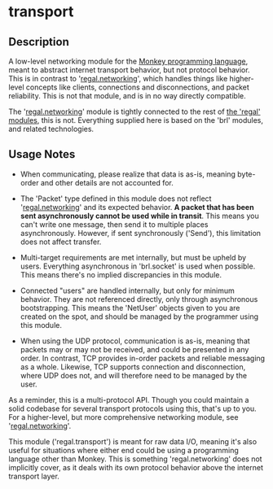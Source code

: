 # transport

## Description

A low-level networking module for the [Monkey programming language](https://github.com/blitz-research/monkey), meant to abstract internet transport behavior, but not protocol behavior. This is in contrast to '[regal.networking](https://github.com/Regal-Internet-Brothers/networking)', which handles things like higher-level concepts like clients, connections and disconnections, and packet reliability. This is not that module, and is in no way directly compatible.

The '[regal.networking](https://github.com/Regal-Internet-Brothers/networking)' module is tightly connected to the rest of [the 'regal' modules](https://github.com/Regal-Internet-Brothers/regal-modules), this is not. Everything supplied here is based on the 'brl' modules, and related technologies.

## Usage Notes

* When communicating, please realize that data is as-is, meaning byte-order and other details are not accounted for.

* The 'Packet' type defined in this module does not reflect '[regal.networking](https://github.com/Regal-Internet-Brothers/networking)' and its expected behavior. **A packet that has been sent asynchronously cannot be used while in transit**. This means you can't write one message, then send it to multiple places asynchronously. However, if sent synchronously ('Send'), this limitation does not affect transfer.

* Multi-target requirements are met internally, but must be upheld by users. Everything asynchronous in 'brl.socket' is used when possible. This means there's no implied discrepancies in this module.

* Connected "users" are handled internally, but only for minimum behavior. They are not referenced directly, only through asynchronous bootstrapping. This means the 'NetUser' objects given to you are created on the spot, and should be managed by the programmer using this module.

* When using the UDP protocol, communication is as-is, meaning that packets may or may not be received, and could be presented in any order. In contrast, TCP provides in-order packets and reliable messaging as a whole. Likewise, TCP supports connection and disconnection, where UDP does not, and will therefore need to be managed by the user.

As a reminder, this is a multi-protocol API. Though you could maintain a solid codebase for several transport protocols using this, that's up to you. For a higher-level, but more comprehensive networking module, see '[regal.networking](https://github.com/Regal-Internet-Brothers/networking#networking)'.

This module ('regal.transport') is meant for raw data I/O, meaning it's also useful for situations where either end could be using a programming language other than Monkey. This is something 'regal.networking' does not implicitly cover, as it deals with its own protocol behavior above the internet transport layer.
